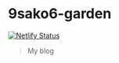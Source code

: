 # 9sako6-garden

[![Netlify Status](https://api.netlify.com/api/v1/badges/1a3c7a02-ce96-434c-9a52-8a0eefaa3762/deploy-status)](https://app.netlify.com/sites/9sako6-garden/deploys)

> My blog


